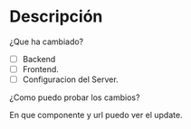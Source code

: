 # Descripción

¿Que ha cambiado?

- [ ] Backend
- [ ] Frontend.
- [ ] Configuracion del Server.

¿Como puedo probar los cambios?

En que componente y url puedo ver el update.
